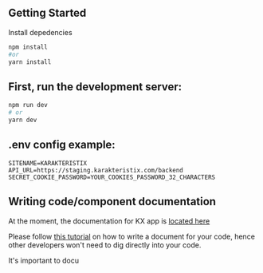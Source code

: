 ## Getting Started

Install depedencies
```bash
npm install
#or
yarn install
```

## First, run the development server:

```bash
npm run dev
# or
yarn dev
```

## .env config example:
```env
SITENAME=KARAKTERISTIX
API_URL=https://staging.karakteristix.com/backend
SECRET_COOKIE_PASSWORD=YOUR_COOKIES_PASSWORD_32_CHARACTERS
```

## Writing code/component documentation
At the moment, the documentation for KX app is [located here](https://kx-dev.vercel.app/docs/index.html)

Please follow [this tutorial](https://jsdoc.app/) on how to write a document for your code, hence other developers won't need to dig directly into your code.

It's important to docu